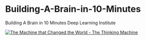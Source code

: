 # Building-A-Brain-in-10-Minutes
 Building A Brain in 10 Minutes Deep Learning Institute

[![ The Machine that Changed the World - The Thinking Machine ](https://img.youtube.com/vi/enWWlx7-t0k/0.jpg)](https://www.youtube.com/watch?v=enWWlx7-t0k)
